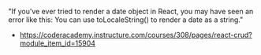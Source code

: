 

"If you’ve ever tried to render a date object in React, you may have seen an error like this:
You can use toLocaleString() to render a date as a string."
- https://coderacademy.instructure.com/courses/308/pages/react-crud?module_item_id=15904

